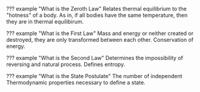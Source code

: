 ??? example "What is the Zeroth Law"
    Relates thermal equilibrium to the "hotness" of a body. As in, if all bodies have the same temperature, then they are in thermal equilibirum.

??? example "What is the First Law"
    Mass and energy or neither created or destroyed, they are only transformed between each other. Conservation of energy.

??? example "What is the Second Law"
    Determines the impossibility of reversing and natural process. Defines entropy.

??? example "What is the State Postulate"
    The number of independent Thermodynamic properties necessary to define a state.